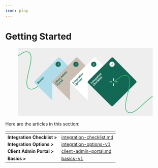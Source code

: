 ```yaml
---
icon: play
---
```


# Getting Started

<figure><img src="../../.gitbook/assets/Getting started (1).png" alt=""><figcaption></figcaption></figure>

Here are the articles in this section:

<table data-card-size="large" data-view="cards"><thead><tr><th></th><th data-hidden data-card-target data-type="content-ref"></th></tr></thead><tbody><tr><td><strong>Integration Checklist ></strong></td><td><a href="integration-checklist.md">integration-checklist.md</a></td></tr><tr><td><strong>Integration Options ></strong></td><td><a href="integration-options-v1/">integration-options-v1</a></td></tr><tr><td><strong>Client Admin Portal ></strong></td><td><a href="client-admin-portal.md">client-admin-portal.md</a></td></tr><tr><td><strong>Basics ></strong></td><td><a href="basics-v1/">basics-v1</a></td></tr></tbody></table>
